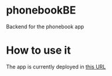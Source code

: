 # phonebookBE

Backend for the phonebook app

# How to use it

The app is currently deployed in [this URL](https://phonebookbe-dev-kkgm.2.ie-1.fl0.io)

